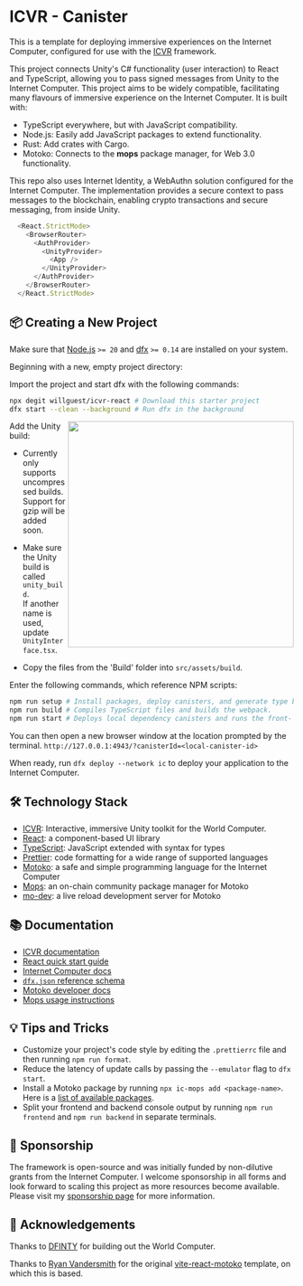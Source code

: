 # ICVR - Canister
This is a template for deploying immersive experiences on the Internet Computer, configured for use with the [ICVR](https://github.com/willguest/ICVR) framework.

This project connects Unity's C# functionality (user interaction) to React and TypeScript, allowing you to pass signed messages from Unity to the Internet Computer. This project aims to be widely compatible, facilitating many flavours of immersive experience on the Internet Computer. It is built with:

- TypeScript everywhere, but with JavaScript compatibility.
- Node.js: Easily add JavaScript packages to extend functionality.
- Rust: Add crates with Cargo.
- Motoko: Connects to the **mops** package manager, for Web 3.0 functionality.

This repo also uses Internet Identity, a WebAuthn solution configured for the Internet Computer. The implementation provides a secure context to pass messages to the blockchain, enabling crypto transactions and secure messaging, from inside Unity. 

```js
  <React.StrictMode>
    <BrowserRouter>
      <AuthProvider>
        <UnityProvider>
          <App />
        </UnityProvider>
      </AuthProvider>
    </BrowserRouter>
  </React.StrictMode>
```

## 📦 Creating a New Project

Make sure that [Node.js](https://nodejs.org/en/) `>= 20` and [dfx](https://internetcomputer.org/docs/current/developer-docs/build/install-upgrade-remove) `>= 0.14` are installed on your system.

Beginning with a new, empty project directory:

Import the project and start dfx with the following commands:

```sh
npx degit willguest/icvr-react # Download this starter project
dfx start --clean --background # Run dfx in the background
```

<img src="https://github.com/willguest/icvr-react/assets/24574013/27ba3209-bcec-4fc3-aaa5-5156bca28a9d" align="right" width="400px"/>
Add the Unity build:

  - Currently only supports uncompressed builds. \
    Support for gzip will be added soon.
    
  - Make sure the Unity build is called `unity_build`. \
    If another name is used, update `UnityInterface.tsx`.
    
  - Copy the files from the 'Build' folder into `src/assets/build`.


Enter the following commands, which reference NPM scripts:

```sh
npm run setup # Install packages, deploy canisters, and generate type bindings
npm run build # Compiles TypeScript files and builds the webpack.
npm run start # Deploys local dependency canisters and runs the front- and back-end in parallel.
```

You can then open a new browser window at the location prompted by the terminal.
  `http://127.0.0.1:4943/?canisterId=<local-canister-id>`

When ready, run `dfx deploy --network ic` to deploy your application to the Internet Computer.

## 🛠️ Technology Stack
- [ICVR](https://github.com/willguest/ICVR): Interactive, immersive Unity toolkit for the World Computer.
- [React](https://reactjs.org/): a component-based UI library
- [TypeScript](https://www.typescriptlang.org/): JavaScript extended with syntax for types
- [Prettier](https://prettier.io/): code formatting for a wide range of supported languages
- [Motoko](https://github.com/dfinity/motoko#readme): a safe and simple programming language for the Internet Computer
- [Mops](https://mops.one): an on-chain community package manager for Motoko
- [mo-dev](https://github.com/dfinity/motoko-dev-server#readme): a live reload development server for Motoko

## 📚 Documentation

- [ICVR documentation](https://github.com/willguest/ICVR/tree/develop/Documentation)
- [React quick start guide](https://react.dev/learn)
- [Internet Computer docs](https://internetcomputer.org/docs/current/developer-docs/ic-overview)
- [`dfx.json` reference schema](https://internetcomputer.org/docs/current/references/dfx-json-reference/)
- [Motoko developer docs](https://internetcomputer.org/docs/current/developer-docs/build/cdks/motoko-dfinity/motoko/)
- [Mops usage instructions](https://j4mwm-bqaaa-aaaam-qajbq-cai.ic0.app/#/docs/install)

## 💡 Tips and Tricks

- Customize your project's code style by editing the `.prettierrc` file and then running `npm run format`.
- Reduce the latency of update calls by passing the `--emulator` flag to `dfx start`.
- Install a Motoko package by running `npx ic-mops add <package-name>`. Here is a [list of available packages](https://mops.one/).
- Split your frontend and backend console output by running `npm run frontend` and `npm run backend` in separate terminals.

## 💛 Sponsorship

The framework is open-source and was initially funded by non-dilutive grants from the Internet Computer. I welcome sponsorship in all forms and look forward to scaling this project as more resources become available. Please visit my [sponsorship page](https://github.com/sponsors/willguest) for more information.

## 🙏 Acknowledgements

Thanks to [DFINTY](https://github.com/dfinity) for building out the World Computer.

Thanks to [Ryan Vandersmith](https://github.com/rvanasa) for the original [vite-react-motoko](https://github.com/rvanasa/vite-react-motoko) template, on which this is based.
